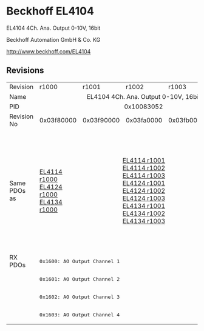 # Beckhoff EL4104

EL4104 4Ch. Ana. Output 0-10V, 16bit

Beckhoff Automation GmbH & Co. KG

http://www.beckhoff.com/EL4104

## Revisions
<table>
<tr >
<td>Revision</td>
<td>r1000</td>
<td>r1001</td>
<td>r1002</td>
<td>r1003</td>
<td>r1004</td>
</tr>
<tr >
<td>Name</td>
<td colspan=5 align="center">EL4104 4Ch. Ana. Output 0-10V, 16bit</td>
</tr>
<tr >
<td>PID</td>
<td colspan=5 align="center">0x10083052</td>
</tr>
<tr >
<td>Revision No</td>
<td>0x03f80000</td>
<td>0x03f90000</td>
<td>0x03fa0000</td>
<td>0x03fb0000</td>
<td>0x03fc0000</td>
</tr>
<tr >
<td>Same PDOs as</td>
<td><a href="EL4114">EL4114 r1000</a><br/><a href="EL4124">EL4124 r1000</a><br/><a href="EL4134">EL4134 r1000</a></td>
<td colspan=3 align="center"><a href="EL4114">EL4114 r1001</a><br/><a href="EL4114">EL4114 r1002</a><br/><a href="EL4114">EL4114 r1003</a><br/><a href="EL4124">EL4124 r1001</a><br/><a href="EL4124">EL4124 r1002</a><br/><a href="EL4124">EL4124 r1003</a><br/><a href="EL4134">EL4134 r1001</a><br/><a href="EL4134">EL4134 r1002</a><br/><a href="EL4134">EL4134 r1003</a></td>
<td><a href="EL4114">EL4114 r1004</a><br/><a href="EL4114">EL4114 r1005</a><br/><a href="EL4124">EL4124 r1004</a><br/><a href="EL4124">EL4124 r1005</a><br/><a href="EL4134">EL4134 r1004</a><br/><a href="EL4134">EL4134 r1005</a><br/><a href="EL4134-0030">EL4134-0030 r1004</a><br/><a href="EL4134-0030">EL4134-0030 r1005</a></td>
</tr>
<tr class="rxpdo pdosection">
<td rowspan=4 valign=top>RX PDOs</td>
<td colspan=5 align="left"><pre>0x1600: AO Output Channel 1</pre></td>
<td></td>
</tr>
<tr class="rxpdo pdosection">
<td colspan=5 align="left"><pre>0x1601: AO Output Channel 2</pre></td>
</tr>
<tr class="rxpdo pdosection">
<td colspan=5 align="left"><pre>0x1602: AO Output Channel 3</pre></td>
</tr>
<tr class="rxpdo pdosection">
<td colspan=5 align="left"><pre>0x1603: AO Output Channel 4</pre></td>
</tr>
</table>
